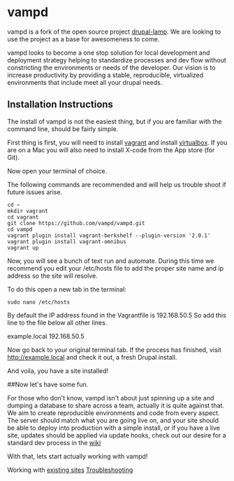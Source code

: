 vampd
=================

vampd is a fork of the open source project [drupal-lamp](newmediadenver/drupal-lamp).
We are looking to use the project as a base for awesomeness to come.

vampd looks to become a one stop solution for local development and deployment
strategy helping to standardize processes and dev flow without constricting the
environments or needs of the developer. Our vision is to increase productivity
by providing a stable, reproducible, virtualized environments that include
meet all your drupal needs.

Installation Instructions
-------------------------

The install of vampd is not the easiest thing, but if you are familiar with the
command line, should be fairly simple.

First thing is first, you will need to install [vagrant](https://www.vagrantup.com/downloads.html)
and install [virtualbox](https://www.virtualbox.org/wiki/Downloads). If you are on
a Mac you will also need to install X-code from the App store (for Git).

Now open your terminal of choice.

The following commands are recommended and will help us trouble shoot if future
issues arise.
```
cd ~
mkdir vagrant
cd vagrant
git clone https://github.com/vampd/vampd.git
cd vampd
vagrant plugin install vagrant-berkshelf --plugin-version '2.0.1'
vagrant plugin install vagrant-omnibus
vagrant up
```

Now, you will see a bunch of text run and automate. During this time we recommend you
edit your /etc/hosts file to add the proper site name and ip address so the site
will resolve.

To do this open a new tab in the terminal:
```
sudo nano /etc/hosts
```

By default the IP address found in the Vagrantfile is 192.168.50.5 So add this
line to the file below all other lines.

example.local 192.168.50.5

Now go back to your original terminal tab. If the process has finished, visit
http://example.local and check it out, a fresh Drupal install.


And voila, you have a site installed!

##Now let's have some fun.

For those who don't know, vampd isn't about just spinning up a site and dumping
a database to share across a team, actually it is quite against that. We aim to
create reproducible environments and code from every aspect. The server should match
what you are going live on, and your site should be able to deploy into production
with a simple install, or if you have a live site, updates should be applied via
update hooks, check out our desire for a standard dev process in the [wiki](http://github.com/vampd/vampd)

With that, lets start actually working with vampd!

Working with [existing sites](https://github.com/vampd/vampd/wiki/Existing-Sites)
[Troubleshooting](https://github.com/vampd/vampd/wiki/Trobuleshooting)
